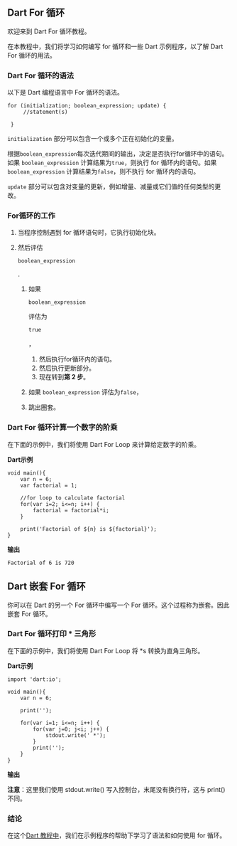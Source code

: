 ## Dart For 循环

欢迎来到 Dart For 循环教程。

在本教程中，我们将学习如何编写 for 循环和一些 Dart 示例程序，以了解 Dart For 循环的用法。

### Dart For 循环的语法

以下是 Dart 编程语言中 For 循环的语法。

```
for (initialization; boolean_expression; update) {
     //statement(s)
 
 }
```

`initialization` 部分可以包含一个或多个正在初始化的变量。

根据`boolean_expression`每次迭代期间的输出，决定是否执行for循环中的语句。如果 `boolean_expression` 计算结果为`true`，则执行 for 循环内的语句。如果 `boolean_expression` 计算结果为`false`，则不执行 for 循环内的语句。

`update` 部分可以包含对变量的更新，例如增量、减量或它们值的任何类型的更改。

### For循环的工作

1. 当程序控制遇到 for 循环语句时，它执行初始化块。

2. 然后评估

   ```
   boolean_expression
   ```

   .

   1. 如果 

      ```
      boolean_expression
      ```

       评估为

      ```
      true
      ```

      ，

      1. 然后执行for循环内的语句。
      2. 然后执行更新部分。
      3. 现在转到**第 2 步**。

   2. 如果 `boolean_expression` 评估为`false`，

   3. 跳出圈套。

### Dart For 循环计算一个数字的阶乘

在下面的示例中，我们将使用 Dart For Loop 来计算给定数字的阶乘。

**Dart示例**

```
void main(){
    var n = 6;
    var factorial = 1;
     
    //for loop to calculate factorial
    for(var i=2; i<=n; i++) {
        factorial = factorial*i;
    }
     
    print('Factorial of ${n} is ${factorial}');
}
```

**输出**

```
Factorial of 6 is 720
```

## Dart 嵌套 For 循环

你可以在 Dart 的另一个 For 循环中编写一个 For 循环。这个过程称为嵌套。因此嵌套 For 循环。

### Dart For 循环打印 * 三角形

在下面的示例中，我们将使用 Dart For Loop 将 *s 转换为直角三角形。

**Dart示例**

```
import 'dart:io';
 
void main(){
    var n = 6;
     
    print('');
     
    for(var i=1; i<=n; i++) {
        for(var j=0; j<i; j++) {
            stdout.write(' *');
        }
        print('');
    }
}
```

**输出**

**注意**：这里我们使用 stdout.write() 写入控制台，末尾没有换行符，这与 print() 不同。

### 结论

在这个[Dart 教程中](https://www.Jianguo.com/dart/)，我们在示例程序的帮助下学习了语法和如何使用 for 循环。